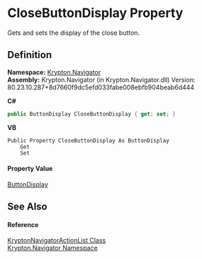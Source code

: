 # CloseButtonDisplay Property


Gets and sets the display of the close button.



## Definition
**Namespace:** <a href="a21ac074-d119-3dc6-bd1c-d3a12c0128bc.md">Krypton.Navigator</a>  
**Assembly:** Krypton.Navigator (in Krypton.Navigator.dll) Version: 80.23.10.287+8d7660f9dc5efd033fabe008ebfb904beab6d444

**C#**
``` C#
public ButtonDisplay CloseButtonDisplay { get; set; }
```
**VB**
``` VB
Public Property CloseButtonDisplay As ButtonDisplay
	Get
	Set
```



#### Property Value
<a href="9d577a51-3e3f-6b71-1a6e-404e35f23df5.md">ButtonDisplay</a>

## See Also


#### Reference
<a href="fad082bb-2a8d-022e-8c74-00901d939289.md">KryptonNavigatorActionList Class</a>  
<a href="a21ac074-d119-3dc6-bd1c-d3a12c0128bc.md">Krypton.Navigator Namespace</a>  
